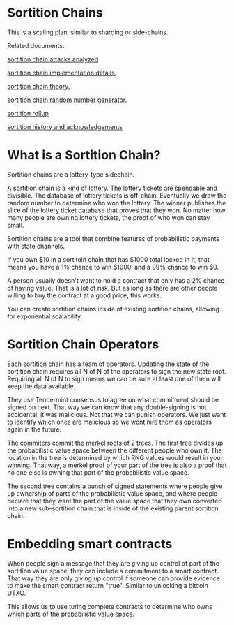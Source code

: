 Sortition Chains
=========

This is a scaling plan, similar to sharding or side-chains.

Related documents:

[sortition chain attacks analyzed](./sortition_chains_defense.md)

[sortition chain implementation details.](./sortition_chains_implementation.md)

[sortition chain theory.](./sortition_chains_theory.md)

[sortition chain random number generator.](./sortition_chains_random.md)

[sortition rollup](./sortition_chain_rollup.md)

[sortition history and acknowledgements](./sortition_chain_history.md)


What is a Sortition Chain?
=========

Sortition chains are a lottery-type sidechain.

A sortition chain is a kind of lottery.
The lottery tickets are spendable and divisible.
The database of lottery tickets is off-chain.
Eventually we draw the random number to determine who won the lottery.
The winner publishes the slice of the lottery ticket database that proves that they won.
No matter how many people are owning lottery tickets, the proof of who won can stay small.

Sortition chains are a tool that combine features of probabilistic payments with state channels. 

If you own $10 in a sortitoin chain that has $1000 total locked in it, that means you have a 1% chance to win $1000, and a 99% chance to win $0.

A person usually doesn't want to hold a contract that only has a 2% chance of having value. That is a lot of risk. But as long as there are other people willing to buy the contract at a good price, this works.

You can create sortition chains inside of existing sortition chains, allowing for exponential scalability.

Sortition Chain Operators
======

Each sortition chain has a team of operators. Updating the state of the sortition chain requires all N of N of the operators to sign the new state root.
Requiring all N of N to sign means we can be sure at least one of them will keep the data available.

They use Tendermint consensus to agree on what commitment should be signed on next.
That way we can know that any double-signing is not accidental, it was malicious.
Not that we can punish operators. We just want to identify which ones are malicious so we wont hire them as operators again in the future.

The commiters commit the merkel roots of 2 trees. The first tree divides up the probabilistic value space between the different people who own it. The location in the tree is determined by which RNG values would result in your winning. That way, a merkel proof of your part of the tree is also a proof that no one else is owning that part of the probabilistic value space.

The second tree contains a bunch of signed statements where people give up ownership of parts of the probabilistic value space, and where people declare that they want the part of the value space that they own converted into a new sub-sortition chain that is inside of the existing parent sortition chain.


Embedding smart contracts
========

When people sign a message that they are giving up control of part of the sortition value space, they can include a commitment to a smart contract. That way they are only giving up control if someone can provide evidence to make the smart contract return "true". Similar to unlocking a bitcoin UTXO.

This allows us to use turing complete contracts to determine who owns which parts of the probabilistic value space.

